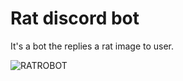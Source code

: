 # Rat discord bot

It's a bot the replies a rat image to user.

![RATROBOT](https://user-images.githubusercontent.com/112970249/217348687-7cde0c80-15e1-4d7c-be77-7b5405988059.gif)
